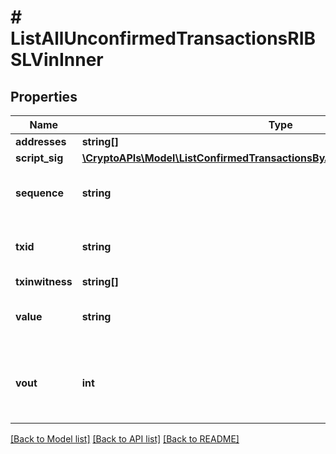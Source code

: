 # # ListAllUnconfirmedTransactionsRIBSLVinInner

## Properties

Name | Type | Description | Notes
------------ | ------------- | ------------- | -------------
**addresses** | **string[]** |  |
**script_sig** | [**\CryptoAPIs\Model\ListConfirmedTransactionsByAddressRIBSLVinInnerScriptSig**](ListConfirmedTransactionsByAddressRIBSLVinInnerScriptSig.md) |  |
**sequence** | **string** | Represents the script sequence number. |
**txid** | **string** | Represents the reference transaction identifier. |
**txinwitness** | **string[]** |  |
**value** | **string** | Represents the sent/received amount. |
**vout** | **int** | Defines the vout of the transaction output, i.e. which output to spend. |

[[Back to Model list]](../../README.md#models) [[Back to API list]](../../README.md#endpoints) [[Back to README]](../../README.md)
